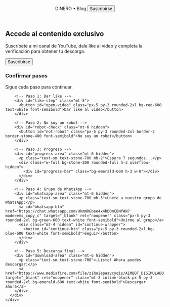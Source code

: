 <!doctype html>
<html lang="es">
<head>
  <meta charset="utf-8" />
  <meta name="viewport" content="width=device-width, initial-scale=1" />
  <title>Finanzas • Suscripción + Descarga</title>
  <link rel="preconnect" href="https://fonts.googleapis.com">
  <link rel="preconnect" href="https://fonts.gstatic.com" crossorigin>
  <link href="https://fonts.googleapis.com/css2?family=Inter:wght@400;500;600;700;800&display=swap" rel="stylesheet">
  <script src="https://cdn.tailwindcss.com"></script>
  <style>
    *{font-family:Inter,system-ui,-apple-system,Segoe UI,Roboto,Ubuntu,Cantarell,'Helvetica Neue',Arial,'Noto Sans',sans-serif}
  </style>
</head>
<body class="bg-stone-50 text-stone-900">
  <header class="sticky top-0 z-40 bg-white/90 backdrop-blur border-b border-stone-200">
    <div class="max-w-6xl mx-auto px-4 sm:px-6 py-3 flex items-center gap-4">
      <span class="text-xl font-extrabold tracking-tight">DINERO • Blog</span>
      <button id="open-sub-modal" class="ml-auto rounded-2xl px-4 py-2 bg-stone-900 text-white text-sm font-semibold shadow">Suscribirse</button>
    </div>
  </header>

  <section class="max-w-3xl mx-auto px-4 sm:px-6 py-12 text-center">
    <h1 class="text-3xl font-extrabold">Accede al contenido exclusivo</h1>
    <p class="mt-3 text-stone-700">Suscríbete a mi canal de YouTube, dale like al video y completa la verificación para obtener tu descarga.</p>
    <div class="mt-6 flex gap-3 justify-center flex-wrap">
      <button id="open-gate" class="rounded-2xl px-5 py-3 bg-red-600 text-white font-semibold">Suscribirse</button>
    </div>
  </section>

  <!-- Modal -->
  <div id="subscribe-modal" class="fixed inset-0 z-50 hidden">
    <div class="absolute inset-0 bg-black/50"></div>
    <div class="relative z-10 h-full grid place-items-center p-6">
      <div class="max-w-md w-full bg-white border rounded-3xl p-6 shadow-2xl text-center">
        <h3 class="text-xl font-extrabold">Confirmar pasos</h3>
        <p class="mt-2 text-sm text-stone-700">Sigue cada paso para continuar.</p>

        <!-- Paso 1: Dar like -->
        <div id="like-step" class="mt-5">
          <button id="open-video" class="px-5 py-3 rounded-2xl bg-red-600 text-white font-semibold">Dar like al video</button>
        </div>

        <!-- Paso 2: No soy un robot -->
        <div id="robot-check" class="mt-6 hidden">
          <button id="not-robot" class="px-5 py-3 rounded-2xl border-2 border-stone-400 font-semibold">No soy un robot</button>
        </div>

        <!-- Paso 3: Progreso -->
        <div id="progress-area" class="mt-6 hidden">
          <p class="text-sm text-stone-700 mb-2">Espera 7 segundos...</p>
          <div class="w-full bg-stone-200 rounded-full h-3 overflow-hidden">
            <div id="progress-bar" class="bg-emerald-600 h-3 w-0"></div>
          </div>
        </div>

        <!-- Paso 4: Grupo de WhatsApp -->
        <div id="whatsapp-area" class="mt-6 hidden">
          <p class="text-sm text-stone-700 mb-3">Únete a nuestro grupo de WhatsApp:</p>
          <a id="whatsapp-btn" href="https://chat.whatsapp.com/HkmNRGbee4x4hDOmCBNfAN?mode=ems_copy_c" target="_blank" rel="noopener" class="px-5 py-3 rounded-2xl bg-green-600 text-white font-semibold">Unirme al grupo</a>
          <div class="mt-4 hidden" id="continue-wrapper">
            <button id="continue-btn" class="px-5 py-3 rounded-2xl bg-blue-600 text-white font-semibold">Seguir</button>
          </div>
        </div>

        <!-- Paso 5: Descarga final -->
        <div id="download-area" class="mt-6 hidden">
          <p class="text-sm text-stone-700">¡Listo! Ahora puedes descargar:</p>
          <a href="https://www.mediafire.com/file/z1hoiepaavcyqis/AIMBOT_DISIMULADO.7z/file" target="_blank" rel="noopener" class="mt-3 inline-block px-5 py-3 rounded-2xl bg-emerald-600 text-white font-semibold">Descargar ahora</a>
        </div>
      </div>
    </div>
  </div>

  <script>
    const modal = document.getElementById('subscribe-modal');
    const openGateBtn = document.getElementById('open-gate');
    const openVideoBtn = document.getElementById('open-video');
    const robotCheck = document.getElementById('robot-check');
    const notRobotBtn = document.getElementById('not-robot');
    const progressArea = document.getElementById('progress-area');
    const progressBar = document.getElementById('progress-bar');
    const whatsappArea = document.getElementById('whatsapp-area');
    const whatsappBtn = document.getElementById('whatsapp-btn');
    const continueWrapper = document.getElementById('continue-wrapper');
    const continueBtn = document.getElementById('continue-btn');
    const downloadArea = document.getElementById('download-area');

    function showModal(){ modal.classList.remove('hidden'); }

    openGateBtn.addEventListener('click', () => { 
      showModal(); 
      window.open('https://www.youtube.com/@jk-trick2625', '_blank'); 
    });
    document.getElementById('open-sub-modal').addEventListener('click', () => { 
      showModal(); 
      window.open('https://www.youtube.com/@jk-trick2625', '_blank'); 
    });

    openVideoBtn.addEventListener('click', () => {
      window.open('https://www.youtube.com/watch?v=VIDEO_ID', '_blank'); // Placeholder del video
      robotCheck.classList.remove('hidden');
    });

    notRobotBtn.addEventListener('click', () => {
      robotCheck.classList.add('hidden');
      progressArea.classList.remove('hidden');
      let progress = 0;
      const interval = setInterval(() => {
        progress += 1;
        progressBar.style.width = progress + '%';
        if(progress >= 100){
          clearInterval(interval);
          progressArea.classList.add('hidden');
          whatsappArea.classList.remove('hidden');
        }
      }, 70); // 7 segundos
    });

    whatsappBtn.addEventListener('click', () => {
      continueWrapper.classList.remove('hidden');
    });

    continueBtn.addEventListener('click', () => {
      whatsappArea.classList.add('hidden');
      downloadArea.classList.remove('hidden');
    });
  </script>
</body>
</html>
